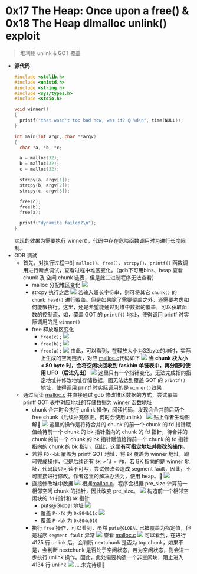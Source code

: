 # 0x17 The Heap: Once upon a free() & 0x18 The Heap dlmalloc unlink() exploit
> 堆利用 unlink & GOT 覆盖
- **源代码**
  ```c
  #include <stdlib.h>
  #include <unistd.h>
  #include <string.h>
  #include <sys/types.h>
  #include <stdio.h>

  void winner()
  {
    printf("that wasn't too bad now, was it? @ %d\n", time(NULL));
  }

  int main(int argc, char **argv)
  {
    char *a, *b, *c;

    a = malloc(32);
    b = malloc(32);
    c = malloc(32);

    strcpy(a, argv[1]);
    strcpy(b, argv[2]);
    strcpy(c, argv[3]);

    free(c);
    free(b);
    free(a);

    printf("dynamite failed?\n");
  }
  ```
  实现的效果为需要执行 winner()，代码中存在危险函数调用时为进行长度限制。
- GDB 调试
  - 首先，对执行过程中对 `malloc()`、`free()`、`strcpy()`、`printf()` 函数调用进行断点调试，查看过程中堆区变化。（gdb下可用bins、heap 查看 chunk 及 空闲 chunk 链表，但是此二进制程序无法查看）
    - malloc 分配堆区变化
      ![](img/malloc_堆区变化.PNG)
    - strcpy 执行之后
      ![](img/strcpy_堆区变化.PNG)
      若输入超长字符串，则可将其它 `chunk()` 的 `chunk head()` 进行覆盖。但是如果除了需要覆盖之外，还需要考虑如何能够执行。这里，还是希望能通过对堆中数据的覆盖，可以获取函数的控制流，如，覆盖 GOT 的 `printf()` 地址，使得调用 printf 时实际调用的是 `winner()`
    - free 释放堆区变化
      - `free(c);`
      ![](img/free_堆区变化_1.PNG)
      - `free(b);`
      ![](img/free_堆区变化_2.PNG)
      - `free(a);`
      ![](img/free_堆区变化_3.PNG)
      由此，可以看到，在释放大小为32byte的堆时，实际上生成的空闲链表，对应 [malloc.c](../malloc.c)代码如下
      ![](img/free_fastbin.PNG)
      **当 chunk 块大小 < 80 byte 时，会将空闲块回收到 faskbin 单链表中，再分配时使用 LIFO（后进先出）**
      ![](img/free_fastbin.jpg)
      这里只有一个指针变化，无法完成指向指定地址并修改地址存储数据，固无法达到覆盖 GOT 的 `printf()` 地址，使得调用 printf 时实际调用的是 `winner()`效果
  - 通过阅读 [malloc.c](../malloc.c) 并直接通过 gdb 修改堆区数据的方式，尝试覆盖 printf GOT 表中对应地址的存储数据为 winner 函数地址
    - chunk 合并时会执行 unlink 操作，阅读代码，发现会合并前后两个 free chunk（后续补充修正，何时会使用unlink）
       ![](img/free_sortbin.PNG)
       贴上作者生动图解:beer:
       ![](img/free_unlink.PNG)
       这里的操作是将待合并的 chunk 的前一个 chunk 的 fd 指针赋值给待前一个 chunk 的 bk 指针指向的 chunk 的 fd 指针，待合并的 chunk 的前一个 chunk 的 bk 指针赋值给待前一个 chunk 的 fd 指针指向的 chunk 的 bk 指针。因此，这里**有可指定地址并修改的操作**。
    - 若将 `FD->bk` 覆盖为 printf GOT 地址，将 `BK` 覆盖为 winner 地址，即可完成操作，但是后续还有 `BK->fd = FD`，若 BK 指向的是 winner 地址，代码段只可读不可写，尝试修改会造成 segment fault，因此，不可直接进行修改。作者这里的解决办法为，使用 heap。:beers:
    ![](img/unlink利用_1.PNG)
    - 直接修改堆中数据
      ![](img/gdb_unlink利用_1.PNG)
      根据[malloc.c](../malloc.c)，程序会根据 pre_size 计算前一相邻空闲 chunk 的指针，因此改变 pre_size。
      ![](img/gdb_unlink利用_2.PNG)
      构造前一个相邻空闲块的 `fd` 指针和 `bk` 指针
      - puts@Global 地址
        ![](img/printf_global.PNG)
      - 覆盖 `P->fd` 为 `0x804b11c`
        ![](img/gdb_unlink利用_3.PNG)
      - 覆盖 `P->bk` 为 `0x804c010`
    - 执行 `free` 操作，可以看到，虽然 `puts@GLOBAL` 已被覆盖为指定值，但是程序 `segment fault` 异常
      ![](img/gdb_unlink利用_5.PNG)
      查看 [malloc.c](../malloc.c)
      ![](img/gdb_unlink利用_4.PNG)
      可以看到，在进行 4125 行 unlink 后，会判断 nextchunk 是否为 top chunk，如果不是，会判断 nextchunk 是否处于空闲状态，若为空闲状态，则会进一步执行 unlink 操作。因此，此处需要构造一个非空闲块，阻止进入 4134 行 unlink
      ![](img/gdb_unlink利用_6.PNG)
....未完待续:busstop:
    

<!-- set {int}0x804c048=0x804b11c
set {int}0x804c04c=0x804c010
set {int}0x804c044=0x11
set {int}0x804c050=0x10
set {int}0x804c054=100
set {int}0x804c0b8=0x10
set {int}0x804c0c8=0x11
set {int}0x804c0cc=0x804c080
set {int}0x804c0d0=0x804c090 -->

        
